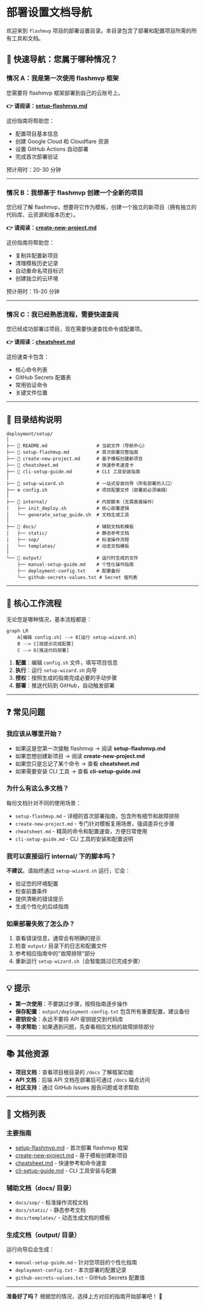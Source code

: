 # 部署设置文档导航

欢迎来到 `flashmvp` 项目的部署设置目录。本目录包含了部署和配置项目所需的所有工具和文档。

## 🎯 快速导航：您属于哪种情况？

### 情况 A：我是第一次使用 flashmvp 框架

您需要将 flashmvp 框架部署到自己的云账号上。

**👉 请阅读：[setup-flashmvp.md](setup-flashmvp.md)**

这份指南将帮助您：
- 配置项目基本信息
- 创建 Google Cloud 和 Cloudflare 资源
- 设置 GitHub Actions 自动部署
- 完成首次部署验证

预计用时：20-30 分钟

---

### 情况 B：我想基于 flashmvp 创建一个全新的项目

您已经了解 flashmvp，想要将它作为模板，创建一个独立的新项目（拥有独立的代码库、云资源和版本历史）。

**👉 请阅读：[create-new-project.md](create-new-project.md)**

这份指南将帮助您：
- 复制并配置新项目
- 清理模板历史记录
- 自动重命名项目标识
- 创建独立的云环境

预计用时：15-20 分钟

---

### 情况 C：我已经熟悉流程，需要快速查阅

您已经成功部署过项目，现在需要快速查找命令或配置项。

**👉 请阅读：[cheatsheet.md](cheatsheet.md)**

这份速查卡包含：
- 核心命令列表
- GitHub Secrets 配置表
- 常用验证命令
- 关键文件位置

---

## 📁 目录结构说明

```
deployment/setup/
│
├── 📘 README.md                  # 当前文件（导航中心）
├── 📗 setup-flashmvp.md          # 首次部署完整指南
├── 📙 create-new-project.md      # 基于模板创建新项目
├── 📕 cheatsheet.md              # 快速参考速查卡
├── 📖 cli-setup-guide.md         # CLI 工具安装指南
│
├── 🔧 setup-wizard.sh            # 一站式安装向导（所有部署的入口）
├── ⚙️ config.sh                  # 项目配置文件（部署前必须编辑）
│
├── 📂 internal/                  # 内部脚本（无需直接操作）
│   ├── init_deploy.sh           # 核心部署逻辑
│   └── generate_setup_guide.sh  # 文档生成工具
│
├── 📂 docs/                      # 辅助文档和模板
│   ├── static/                  # 静态参考文档
│   ├── sop/                     # 标准操作流程
│   └── templates/               # 动态文档模板
│
└── 📂 output/                    # 运行时生成的文件
    ├── manual-setup-guide.md    # 个性化操作指南
    ├── deployment-config.txt    # 配置备份
    └── github-secrets-values.txt # Secret 值列表
```

---

## 🚀 核心工作流程

无论您是哪种情况，基本流程都是：

```mermaid
graph LR
    A[编辑 config.sh] --> B[运行 setup-wizard.sh]
    B --> C[按提示完成配置]
    C --> D[推送代码部署]
```

1. **配置**：编辑 `config.sh` 文件，填写项目信息
2. **执行**：运行 `setup-wizard.sh` 向导
3. **授权**：按照生成的指南完成必要的手动步骤
4. **部署**：推送代码到 GitHub，自动触发部署

---

## ❓ 常见问题

### 我应该从哪里开始？

- 如果这是您第一次接触 flashmvp → 阅读 **setup-flashmvp.md**
- 如果您想创建新项目 → 阅读 **create-new-project.md**
- 如果您只是忘记了某个命令 → 查看 **cheatsheet.md**
- 如果需要安装 CLI 工具 → 查看 **cli-setup-guide.md**

### 为什么有这么多文档？

每份文档针对不同的使用场景：
- `setup-flashmvp.md` - 详细的首次部署指南，包含所有细节和故障排除
- `create-new-project.md` - 专门针对模板复用场景，强调差异化步骤
- `cheatsheet.md` - 精简的命令和配置速查，方便日常使用
- `cli-setup-guide.md` - CLI 工具的安装和配置说明

### 我可以直接运行 internal/ 下的脚本吗？

**不建议**。请始终通过 `setup-wizard.sh` 运行，它会：
- 验证您的环境配置
- 检查前置条件
- 提供清晰的错误提示
- 生成个性化的后续指南

### 如果部署失败了怎么办？

1. 查看错误信息，通常会有明确的提示
2. 检查 `output/` 目录下的日志和配置文件
3. 参考相应指南中的"故障排除"部分
4. 重新运行 `setup-wizard.sh`（会智能跳过已完成步骤）

---

## 💡 提示

- **第一次使用**：不要跳过步骤，按照指南逐步操作
- **保存配置**：`output/deployment-config.txt` 包含所有重要配置，建议备份
- **密钥安全**：永远不要将 API 密钥提交到代码库
- **寻求帮助**：如果遇到问题，先查看相应文档的故障排除部分

---

## 📚 其他资源

- **项目文档**：查看项目根目录的 `/docs` 了解框架功能
- **API 文档**：后端 API 文档在部署后可通过 `/docs` 端点访问
- **社区支持**：通过 GitHub Issues 报告问题或寻求帮助

---

## 📝 文档列表

### 主要指南
- [setup-flashmvp.md](setup-flashmvp.md) - 首次部署 flashmvp 框架
- [create-new-project.md](create-new-project.md) - 基于模板创建新项目
- [cheatsheet.md](cheatsheet.md) - 快速参考和命令速查
- [cli-setup-guide.md](cli-setup-guide.md) - CLI 工具安装与配置

### 辅助文档（docs/ 目录）
- `docs/sop/` - 标准操作流程文档
- `docs/static/` - 静态参考文档
- `docs/templates/` - 动态生成文档的模板

### 生成文档（output/ 目录）
运行向导后会生成：
- `manual-setup-guide.md` - 针对您项目的个性化指南
- `deployment-config.txt` - 本次部署的配置记录
- `github-secrets-values.txt` - GitHub Secrets 配置值

---

**准备好了吗？** 根据您的情况，选择上方对应的指南开始部署吧！ 🚀
